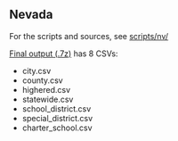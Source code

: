 ## Nevada

For the scripts and sources, see [scripts/nv/](scripts/nv/)

[Final output (.7z)](nv_data.7z) has 8 CSVs: 
  * city.csv
  * county.csv
  * highered.csv
  * statewide.csv
  * school_district.csv
  * special_district.csv
  * charter_school.csv
